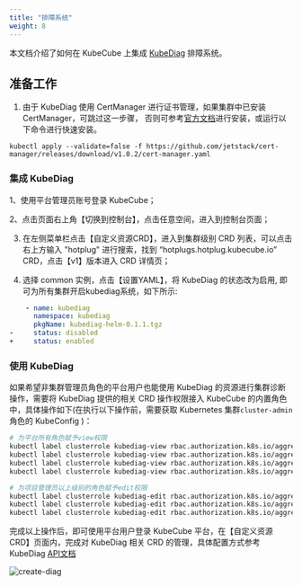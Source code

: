 ```yaml
---
title: "排障系统"
weight: 8
---
```


本文档介绍了如何在 KubeCube 上集成 [KubeDiag](https://github.com/kubediag/kubediag) 排障系统。

## 准备工作

1. 由于 KubeDiag 使用 CertManager 进行证书管理，如果集群中已安装 CertManager，可跳过这一步骤， 否则可参考[官方文档](https://cert-manager.io/docs/installation/kubernetes/)进行安装，或运行以下命令进行快速安装。

```
kubectl apply --validate=false -f https://github.com/jetstack/cert-manager/releases/download/v1.0.2/cert-manager.yaml
```

### 集成 KubeDiag

1、使用平台管理员账号登录 KubeCube；

2、点击页面右上角【切换到控制台】，点击任意空间，进入到控制台页面；

3. 在左侧菜单栏点击【自定义资源CRD】，进入到集群级别 CRD 列表，可以点击右上方输入 "hotplug" 进行搜索，找到 “hotplugs.hotplug.kubecube.io” CRD，点击【v1】版本进入 CRD 详情页；

4. 选择 common 实例，点击【设置YAML】，将 KubeDiag 的状态改为启用, 即可为所有集群开启kubediag系统，如下所示:
```yaml
    - name: kubediag
      namespace: kubediag
      pkgName: kubediag-helm-0.1.1.tgz
-     status: disabled
+     status: enabled
```

### 使用 KubeDiag

如果希望非集群管理员角色的平台用户也能使用 KubeDiag 的资源进行集群诊断操作，需要将 KubeDiag 提供的相关 CRD 操作权限接入 KubeCube 的内置角色中，具体操作如下(在执行以下操作前，需要获取 Kubernetes 集群`cluster-admin`角色的 KubeConfig )：

```sh
# 为平台所有角色赋予view权限
kubectl label clusterrole kubediag-view rbac.authorization.k8s.io/aggregate-to-reviewer=true
kubectl label clusterrole kubediag-view rbac.authorization.k8s.io/aggregate-to-project-admin=true
kubectl label clusterrole kubediag-view rbac.authorization.k8s.io/aggregate-to-tenant-admin=true
kubectl label clusterrole kubediag-view rbac.authorization.k8s.io/aggregate-to-platform-admin=true

# 为项目管理员以上级别的角色赋予edit权限
kubectl label clusterrole kubediag-edit rbac.authorization.k8s.io/aggregate-to-project-admin=true
kubectl label clusterrole kubediag-edit rbac.authorization.k8s.io/aggregate-to-tenant-admin=true
kubectl label clusterrole kubediag-edit rbac.authorization.k8s.io/aggregate-to-platform-admin=true
```

完成以上操作后，即可使用平台用户登录 KubeCube 平台，在【自定义资源CRD】页面内，完成对 KubeDiag 相关 CRD 的管理，具体配置方式参考 KubeDiag [API文档](https://github.com/kubediag/kubediag/tree/master/docs/api)

![create-diag](/imgs/user-guide/kubediag/create-diagnosis.png)


